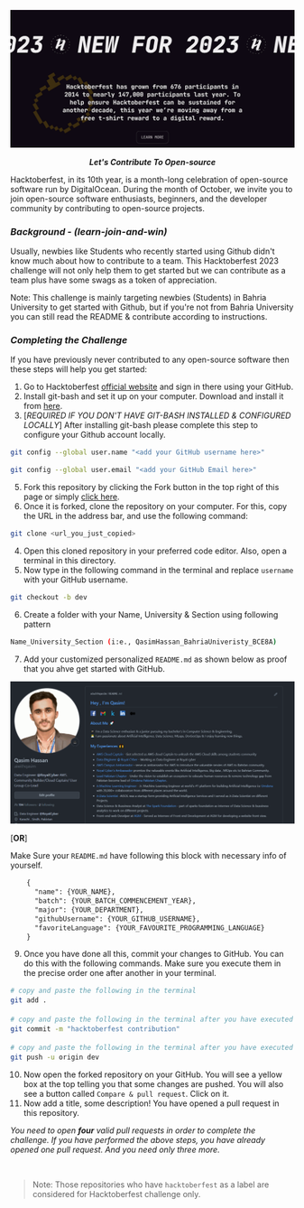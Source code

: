 ![hacktoberfest](./images/hacktoctoberfest2023.png)
<div align="center">
	<p>
        <b><i>Let's Contribute To Open-source</i></b>
    </p>
</div>

Hacktoberfest, in its 10th year, is a month-long celebration of open-source software run by DigitalOcean. During the month of October, we invite you to join open-source software enthusiasts, beginners, and the developer community by contributing to open-source projects.

### *Background - (learn-join-and-win)*
Usually, newbies like Students who recently started using Github didn't know much about how to contribute to a team. This Hacktoberfest 2023 challenge will not only help them to get started but we can contribute as a team plus have some swags as a token of appreciation. 

Note: This challenge is mainly targeting newbies (Students) in Bahria University to get started with Github, but if you're not from Bahria University you can still read the README & contribute according to instructions.

### *Completing the Challenge*

If you have previously never contributed to any open-source software then these steps will help you get started:

1. Go to Hacktoberfest [official website](https://hacktoberfest.digitalocean.com/) and sign in there using your GitHub.
2. Install git-bash and set it up on your computer. Download and install it from [here](https://git-scm.com/downloads).
3. [*REQUIRED IF YOU DON'T HAVE GIT-BASH INSTALLED & CONFIGURED LOCALLY*] After installing git-bash please complete this step to configure your Github account locally.

```sh
git config --global user.name "<add your GitHub username here>"
```
```sh
git config --global user.email "<add your GitHub Email here>"
```
   
5. Fork this repository by clicking the Fork button in the top right of this page or simply [click here](https://github.com/aiwithqasim/learn-join-and-win/fork).
6. Once it is forked, clone the repository on your computer. For this, copy the URL in the address bar, and use the following command:

```sh
git clone <url_you_just_copied>
```

4. Open this cloned repository in your preferred code editor. Also, open a terminal in this directory.
5. Now type in the following command in the terminal and replace `username` with your GitHub username.

```sh
git checkout -b dev
```

6. Create a folder with your Name, University & Section using following pattern

```sh
Name_University_Section (i:e., QasimHassan_BahriaUniveristy_BCE8A)
```

7. Add your customized personalized `README.md` as shown below as proof that you ahve get started with GitHub. 

![hacktoberfest](./images/github-readme.png)

[**OR**]

Make Sure your `README.md` have following this block with necessary info of yourself.
```
    {
      "name": {YOUR_NAME},
      "batch": {YOUR_BATCH_COMMENCEMENT_YEAR},
      "major": {YOUR_DEPARTMENT},
      "githubUsername": {YOUR_GITHUB_USERNAME},
      "favoriteLanguage": {YOUR_FAVOURITE_PROGRAMMING_LANGUAGE}
    }
```

9. Once you have done all this, commit your changes to GitHub. You can do this with the following commands. Make sure you execute them in the precise order one after another in your terminal.

```sh
# copy and paste the following in the terminal
git add .

# copy and paste the following in the terminal after you have executed the previous command
git commit -m "hacktoberfest contribution"

# copy and paste the following in the terminal after you have executed the previous command
git push -u origin dev
```

10. Now open the forked repository on your GitHub. You will see a yellow box at the top telling you that some changes are pushed. You will also see a button called `Compare & pull request`. Click on it.
11. Now add a title, some description! You have opened a pull request in this repository.

*You need to open **four** valid pull requests in order to complete the challenge. If you have performed the above steps, you have already opened one pull request. And you need only three more.*

<br>

>Note: Those repositories who have `hacktoberfest` as a label are considered for Hacktoberfest challenge only.

